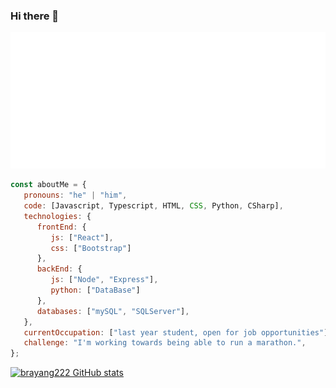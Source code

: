 ### Hi there 👋
<img src="https://github.com/brayang222/Brayan/blob/main/update.svg"/>


```javascript
const aboutMe = {
   pronouns: "he" | "him",
   code: [Javascript, Typescript, HTML, CSS, Python, CSharp],
   technologies: {
      frontEnd: {
         js: ["React"],
         css: ["Bootstrap"]
      },
      backEnd: {
         js: ["Node", "Express"],
         python: ["DataBase"]
      },
      databases: ["mySQL", "SQLServer"],
   },
   currentOccupation: ["last year student, open for job opportunities"],
   challenge: "I'm working towards being able to run a marathon.",
};
```
[![brayang222 GitHub stats](https://github-readme-stats.vercel.app/api?username=brayang222)](https://github.com/brayang222/github-readme-stats)
<!--
**brayang222/brayang222** is a ✨ _special_ ✨ repository because its `README.md` (this file) appears on your GitHub profile.

Here are some ideas to get you started:

- 🔭 I’m currently working on ...
- 🌱 I’m currently learning ...
- 👯 I’m looking to collaborate on ...
- 🤔 I’m looking for help with ...
- 💬 Ask me about ...
- 📫 How to reach me: ...
- 😄 Pronouns: ...
- ⚡ Fun fact: ...
-->
